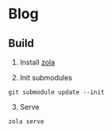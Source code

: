 # Blog

## Build

1. Install [zola](https://www.getzola.org/documentation/getting-started/installation/)

2. Init submodules

```shell
git submodule update --init
```

3. Serve

```shell
zola serve
```
